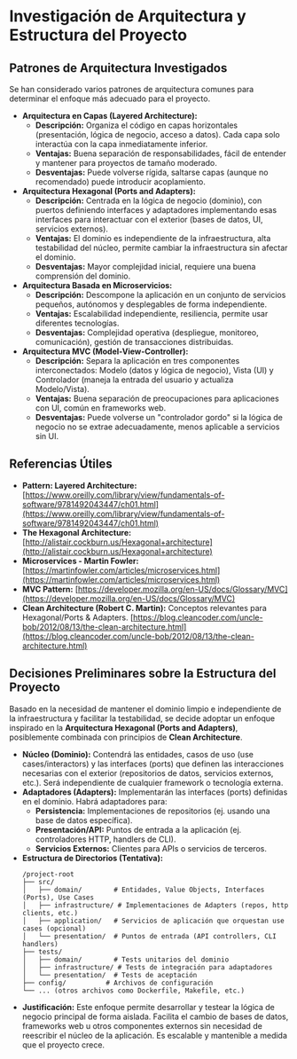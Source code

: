 # Investigación de Arquitectura y Estructura del Proyecto

## Patrones de Arquitectura Investigados

Se han considerado varios patrones de arquitectura comunes para determinar el enfoque más adecuado para el proyecto.

*   **Arquitectura en Capas (Layered Architecture):**
    *   **Descripción:** Organiza el código en capas horizontales (presentación, lógica de negocio, acceso a datos). Cada capa solo interactúa con la capa inmediatamente inferior.
    *   **Ventajas:** Buena separación de responsabilidades, fácil de entender y mantener para proyectos de tamaño moderado.
    *   **Desventajas:** Puede volverse rígida, saltarse capas (aunque no recomendado) puede introducir acoplamiento.
*   **Arquitectura Hexagonal (Ports and Adapters):**
    *   **Descripción:** Centrada en la lógica de negocio (dominio), con puertos definiendo interfaces y adaptadores implementando esas interfaces para interactuar con el exterior (bases de datos, UI, servicios externos).
    *   **Ventajas:** El dominio es independiente de la infraestructura, alta testabilidad del núcleo, permite cambiar la infraestructura sin afectar el dominio.
    *   **Desventajas:** Mayor complejidad inicial, requiere una buena comprensión del dominio.
*   **Arquitectura Basada en Microservicios:**
    *   **Descripción:** Descompone la aplicación en un conjunto de servicios pequeños, autónomos y desplegables de forma independiente.
    *   **Ventajas:** Escalabilidad independiente, resiliencia, permite usar diferentes tecnologías.
    *   **Desventajas:** Complejidad operativa (despliegue, monitoreo, comunicación), gestión de transacciones distribuidas.
*   **Arquitectura MVC (Model-View-Controller):**
    *   **Descripción:** Separa la aplicación en tres componentes interconectados: Modelo (datos y lógica de negocio), Vista (UI) y Controlador (maneja la entrada del usuario y actualiza Modelo/Vista).
    *   **Ventajas:** Buena separación de preocupaciones para aplicaciones con UI, común en frameworks web.
    *   **Desventajas:** Puede volverse un "controlador gordo" si la lógica de negocio no se extrae adecuadamente, menos aplicable a servicios sin UI.

## Referencias Útiles

*   **Pattern: Layered Architecture:** [https://www.oreilly.com/library/view/fundamentals-of-software/9781492043447/ch01.html](https://www.oreilly.com/library/view/fundamentals-of-software/9781492043447/ch01.html)
*   **The Hexagonal Architecture:** [http://alistair.cockburn.us/Hexagonal+architecture](http://alistair.cockburn.us/Hexagonal+architecture)
*   **Microservices - Martin Fowler:** [https://martinfowler.com/articles/microservices.html](https://martinfowler.com/articles/microservices.html)
*   **MVC Pattern:** [https://developer.mozilla.org/en-US/docs/Glossary/MVC](https://developer.mozilla.org/en-US/docs/Glossary/MVC)
*   **Clean Architecture (Robert C. Martin):** Conceptos relevantes para Hexagonal/Ports & Adapters. [https://blog.cleancoder.com/uncle-bob/2012/08/13/the-clean-architecture.html](https://blog.cleancoder.com/uncle-bob/2012/08/13/the-clean-architecture.html)

## Decisiones Preliminares sobre la Estructura del Proyecto

Basado en la necesidad de mantener el dominio limpio e independiente de la infraestructura y facilitar la testabilidad, se decide adoptar un enfoque inspirado en la **Arquitectura Hexagonal (Ports and Adapters)**, posiblemente combinada con principios de **Clean Architecture**.

*   **Núcleo (Dominio):** Contendrá las entidades, casos de uso (use cases/interactors) y las interfaces (ports) que definen las interacciones necesarias con el exterior (repositorios de datos, servicios externos, etc.). Será independiente de cualquier framework o tecnología externa.
*   **Adaptadores (Adapters):** Implementarán las interfaces (ports) definidas en el dominio. Habrá adaptadores para:
    *   **Persistencia:** Implementaciones de repositorios (ej. usando una base de datos específica).
    *   **Presentación/API:** Puntos de entrada a la aplicación (ej. controladores HTTP, handlers de CLI).
    *   **Servicios Externos:** Clientes para APIs o servicios de terceros.
*   **Estructura de Directorios (Tentativa):**
    ```
    /project-root
    ├── src/
    │   ├── domain/        # Entidades, Value Objects, Interfaces (Ports), Use Cases
    │   ├── infrastructure/ # Implementaciones de Adapters (repos, http clients, etc.)
    │   ├── application/   # Servicios de aplicación que orquestan use cases (opcional)
    │   └── presentation/  # Puntos de entrada (API controllers, CLI handlers)
    ├── tests/
    │   ├── domain/        # Tests unitarios del dominio
    │   ├── infrastructure/ # Tests de integración para adaptadores
    │   └── presentation/  # Tests de aceptación
    ├── config/          # Archivos de configuración
    └── ... (otros archivos como Dockerfile, Makefile, etc.)
    ```
*   **Justificación:** Este enfoque permite desarrollar y testear la lógica de negocio principal de forma aislada. Facilita el cambio de bases de datos, frameworks web u otros componentes externos sin necesidad de reescribir el núcleo de la aplicación. Es escalable y mantenible a medida que el proyecto crece.